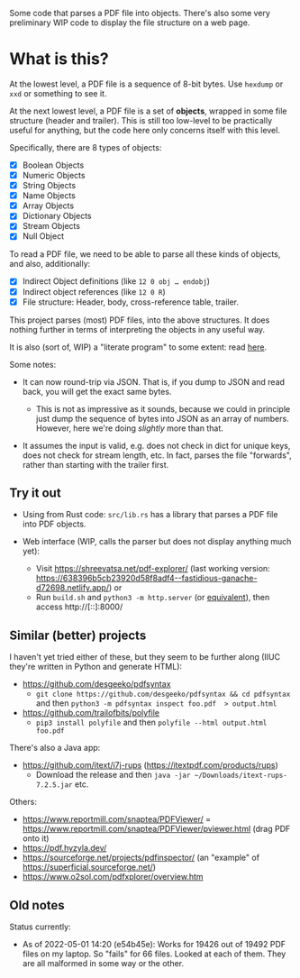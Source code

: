 Some code that parses a PDF file into objects. There's also some very preliminary WIP code to display the file structure on a web page.

# What is this?

At the lowest level, a PDF file is a sequence of 8-bit bytes. Use `hexdump` or `xxd` or something to see it.

At the next lowest level, a PDF file is a set of **objects**, wrapped in some file structure (header and trailer). This is still too low-level to be practically useful for anything, but the code here only concerns itself with this level.

Specifically, there are 8 types of objects:

-   [x] Boolean Objects
-   [x] Numeric Objects
-   [x] String Objects
-   [x] Name Objects
-   [x] Array Objects
-   [x] Dictionary Objects
-   [x] Stream Objects
-   [x] Null Object

To read a PDF file, we need to be able to parse all these kinds of objects, and also, additionally:

-   [x] Indirect Object definitions (like `12 0 obj … endobj`)
-   [x] Indirect object references (like `12 0 R`)
-   [x] File structure: Header, body, cross-reference table, trailer.

This project parses (most) PDF files, into the above structures. It does nothing further in terms of interpreting the objects in any useful way.

It is also (sort of, WIP) a "literate program" to some extent: read [here](https://shreevatsa.net/pdf-explorer/docs/about.html).

Some notes:

-   It can now round-trip via JSON. That is, if you dump to JSON and read back, you will get the exact same bytes.

    -   This is not as impressive as it sounds, because we could in principle just dump the sequence of bytes into JSON as an array of numbers. However, here we're doing _slightly_ more than that.

-   It assumes the input is valid, e.g. does not check in dict for unique keys, does not check for stream length, etc. In fact, parses the file "forwards", rather than starting with the trailer first.

## Try it out

- Using from Rust code: `src/lib.rs` has a library that parses a PDF file into PDF objects.

- Web interface (WIP, calls the parser but does not display anything much yet):
  - Visit https://shreevatsa.net/pdf-explorer/ (last working version: https://638396b5cb23920d58f8adf4--fastidious-ganache-d72698.netlify.app/) or
  - Run `build.sh` and `python3 -m http.server` (or [equivalent](https://gist.github.com/willurd/5720255)), then access http://[::]:8000/

## Similar (better) projects

I haven't yet tried either of these, but they seem to be further along (IIUC they're written in Python and generate HTML):

- https://github.com/desgeeko/pdfsyntax
  - `git clone https://github.com/desgeeko/pdfsyntax && cd pdfsyntax` and then `python3 -m pdfsyntax inspect foo.pdf  > output.html`
- https://github.com/trailofbits/polyfile
  - `pip3 install polyfile` and then `polyfile --html output.html foo.pdf`

There's also a Java app:

- https://github.com/itext/i7j-rups (https://itextpdf.com/products/rups)
  - Download the release and then `java -jar ~/Downloads/itext-rups-7.2.5.jar` etc.

 Others:

- https://www.reportmill.com/snaptea/PDFViewer/ = https://www.reportmill.com/snaptea/PDFViewer/pviewer.html (drag PDF onto it)
- https://pdf.hyzyla.dev/
- https://sourceforge.net/projects/pdfinspector/ (an "example" of https://superficial.sourceforge.net/)
- https://www.o2sol.com/pdfxplorer/overview.htm

## Old notes

Status currently:

- As of 2022-05-01 14:20 (e54b45e): Works for 19426 out of 19492 PDF files on my laptop. So "fails" for 66 files. Looked at each of them. They are all malformed in some way or the other.
